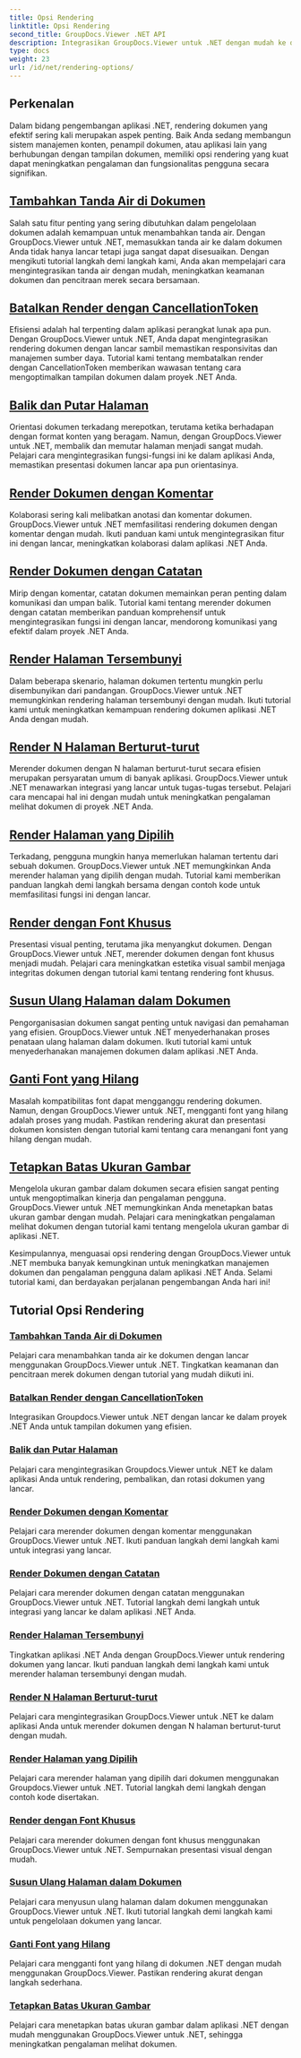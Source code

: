 ```yaml
---
title: Opsi Rendering
linktitle: Opsi Rendering
second_title: GroupDocs.Viewer .NET API
description: Integrasikan GroupDocs.Viewer untuk .NET dengan mudah ke dalam aplikasi Anda dengan tutorial tentang opsi rendering, mulai dari menambahkan tanda air hingga menyesuaikan font.
type: docs
weight: 23
url: /id/net/rendering-options/
---
```


## Perkenalan

Dalam bidang pengembangan aplikasi .NET, rendering dokumen yang efektif sering kali merupakan aspek penting. Baik Anda sedang membangun sistem manajemen konten, penampil dokumen, atau aplikasi lain yang berhubungan dengan tampilan dokumen, memiliki opsi rendering yang kuat dapat meningkatkan pengalaman dan fungsionalitas pengguna secara signifikan.

## [Tambahkan Tanda Air di Dokumen](./add-watermark/)

Salah satu fitur penting yang sering dibutuhkan dalam pengelolaan dokumen adalah kemampuan untuk menambahkan tanda air. Dengan GroupDocs.Viewer untuk .NET, memasukkan tanda air ke dalam dokumen Anda tidak hanya lancar tetapi juga sangat dapat disesuaikan. Dengan mengikuti tutorial langkah demi langkah kami, Anda akan mempelajari cara mengintegrasikan tanda air dengan mudah, meningkatkan keamanan dokumen dan pencitraan merek secara bersamaan.

## [Batalkan Render dengan CancellationToken](./cancel-render-cancellation-token/)

Efisiensi adalah hal terpenting dalam aplikasi perangkat lunak apa pun. Dengan GroupDocs.Viewer untuk .NET, Anda dapat mengintegrasikan rendering dokumen dengan lancar sambil memastikan responsivitas dan manajemen sumber daya. Tutorial kami tentang membatalkan render dengan CancellationToken memberikan wawasan tentang cara mengoptimalkan tampilan dokumen dalam proyek .NET Anda.

## [Balik dan Putar Halaman](./flip-rotate-pages/)

Orientasi dokumen terkadang merepotkan, terutama ketika berhadapan dengan format konten yang beragam. Namun, dengan GroupDocs.Viewer untuk .NET, membalik dan memutar halaman menjadi sangat mudah. Pelajari cara mengintegrasikan fungsi-fungsi ini ke dalam aplikasi Anda, memastikan presentasi dokumen lancar apa pun orientasinya.

## [Render Dokumen dengan Komentar](./render-document-comments/)

Kolaborasi sering kali melibatkan anotasi dan komentar dokumen. GroupDocs.Viewer untuk .NET memfasilitasi rendering dokumen dengan komentar dengan mudah. Ikuti panduan kami untuk mengintegrasikan fitur ini dengan lancar, meningkatkan kolaborasi dalam aplikasi .NET Anda.

## [Render Dokumen dengan Catatan](./render-document-notes/)

Mirip dengan komentar, catatan dokumen memainkan peran penting dalam komunikasi dan umpan balik. Tutorial kami tentang merender dokumen dengan catatan memberikan panduan komprehensif untuk mengintegrasikan fungsi ini dengan lancar, mendorong komunikasi yang efektif dalam proyek .NET Anda.

## [Render Halaman Tersembunyi](./render-hidden-pages/)

Dalam beberapa skenario, halaman dokumen tertentu mungkin perlu disembunyikan dari pandangan. GroupDocs.Viewer untuk .NET memungkinkan rendering halaman tersembunyi dengan mudah. Ikuti tutorial kami untuk meningkatkan kemampuan rendering dokumen aplikasi .NET Anda dengan mudah.

## [Render N Halaman Berturut-turut](./render-n-consecutive-pages/)

Merender dokumen dengan N halaman berturut-turut secara efisien merupakan persyaratan umum di banyak aplikasi. GroupDocs.Viewer untuk .NET menawarkan integrasi yang lancar untuk tugas-tugas tersebut. Pelajari cara mencapai hal ini dengan mudah untuk meningkatkan pengalaman melihat dokumen di proyek .NET Anda.

## [Render Halaman yang Dipilih](./render-selected-pages/)

Terkadang, pengguna mungkin hanya memerlukan halaman tertentu dari sebuah dokumen. GroupDocs.Viewer untuk .NET memungkinkan Anda merender halaman yang dipilih dengan mudah. Tutorial kami memberikan panduan langkah demi langkah bersama dengan contoh kode untuk memfasilitasi fungsi ini dengan lancar.

## [Render dengan Font Khusus](./render-custom-fonts/)

Presentasi visual penting, terutama jika menyangkut dokumen. Dengan GroupDocs.Viewer untuk .NET, merender dokumen dengan font khusus menjadi mudah. Pelajari cara meningkatkan estetika visual sambil menjaga integritas dokumen dengan tutorial kami tentang rendering font khusus.

## [Susun Ulang Halaman dalam Dokumen](./reorder-pages/)

Pengorganisasian dokumen sangat penting untuk navigasi dan pemahaman yang efisien. GroupDocs.Viewer untuk .NET menyederhanakan proses penataan ulang halaman dalam dokumen. Ikuti tutorial kami untuk menyederhanakan manajemen dokumen dalam aplikasi .NET Anda.

## [Ganti Font yang Hilang](./replace-missing-font/)

Masalah kompatibilitas font dapat mengganggu rendering dokumen. Namun, dengan GroupDocs.Viewer untuk .NET, mengganti font yang hilang adalah proses yang mudah. Pastikan rendering akurat dan presentasi dokumen konsisten dengan tutorial kami tentang cara menangani font yang hilang dengan mudah.

## [Tetapkan Batas Ukuran Gambar](./set-image-size-limits/)

Mengelola ukuran gambar dalam dokumen secara efisien sangat penting untuk mengoptimalkan kinerja dan pengalaman pengguna. GroupDocs.Viewer untuk .NET memungkinkan Anda menetapkan batas ukuran gambar dengan mudah. Pelajari cara meningkatkan pengalaman melihat dokumen dengan tutorial kami tentang mengelola ukuran gambar di aplikasi .NET.

Kesimpulannya, menguasai opsi rendering dengan GroupDocs.Viewer untuk .NET membuka banyak kemungkinan untuk meningkatkan manajemen dokumen dan pengalaman pengguna dalam aplikasi .NET Anda. Selami tutorial kami, dan berdayakan perjalanan pengembangan Anda hari ini!
## Tutorial Opsi Rendering
### [Tambahkan Tanda Air di Dokumen](./add-watermark/)
Pelajari cara menambahkan tanda air ke dokumen dengan lancar menggunakan GroupDocs.Viewer untuk .NET. Tingkatkan keamanan dan pencitraan merek dokumen dengan tutorial yang mudah diikuti ini.
### [Batalkan Render dengan CancellationToken](./cancel-render-cancellation-token/)
Integrasikan Groupdocs.Viewer untuk .NET dengan lancar ke dalam proyek .NET Anda untuk tampilan dokumen yang efisien.
### [Balik dan Putar Halaman](./flip-rotate-pages/)
Pelajari cara mengintegrasikan Groupdocs.Viewer untuk .NET ke dalam aplikasi Anda untuk rendering, pembalikan, dan rotasi dokumen yang lancar.
### [Render Dokumen dengan Komentar](./render-document-comments/)
Pelajari cara merender dokumen dengan komentar menggunakan GroupDocs.Viewer untuk .NET. Ikuti panduan langkah demi langkah kami untuk integrasi yang lancar.
### [Render Dokumen dengan Catatan](./render-document-notes/)
Pelajari cara merender dokumen dengan catatan menggunakan GroupDocs.Viewer untuk .NET. Tutorial langkah demi langkah untuk integrasi yang lancar ke dalam aplikasi .NET Anda.
### [Render Halaman Tersembunyi](./render-hidden-pages/)
Tingkatkan aplikasi .NET Anda dengan GroupDocs.Viewer untuk rendering dokumen yang lancar. Ikuti panduan langkah demi langkah kami untuk merender halaman tersembunyi dengan mudah.
### [Render N Halaman Berturut-turut](./render-n-consecutive-pages/)
Pelajari cara mengintegrasikan GroupDocs.Viewer untuk .NET ke dalam aplikasi Anda untuk merender dokumen dengan N halaman berturut-turut dengan mudah.
### [Render Halaman yang Dipilih](./render-selected-pages/)
Pelajari cara merender halaman yang dipilih dari dokumen menggunakan Groupdocs.Viewer untuk .NET. Tutorial langkah demi langkah dengan contoh kode disertakan.
### [Render dengan Font Khusus](./render-custom-fonts/)
Pelajari cara merender dokumen dengan font khusus menggunakan GroupDocs.Viewer untuk .NET. Sempurnakan presentasi visual dengan mudah.
### [Susun Ulang Halaman dalam Dokumen](./reorder-pages/)
Pelajari cara menyusun ulang halaman dalam dokumen menggunakan GroupDocs.Viewer untuk .NET. Ikuti tutorial langkah demi langkah kami untuk pengelolaan dokumen yang lancar.
### [Ganti Font yang Hilang](./replace-missing-font/)
Pelajari cara mengganti font yang hilang di dokumen .NET dengan mudah menggunakan GroupDocs.Viewer. Pastikan rendering akurat dengan langkah sederhana.
### [Tetapkan Batas Ukuran Gambar](./set-image-size-limits/)
Pelajari cara menetapkan batas ukuran gambar dalam aplikasi .NET dengan mudah menggunakan GroupDocs.Viewer untuk .NET, sehingga meningkatkan pengalaman melihat dokumen.
